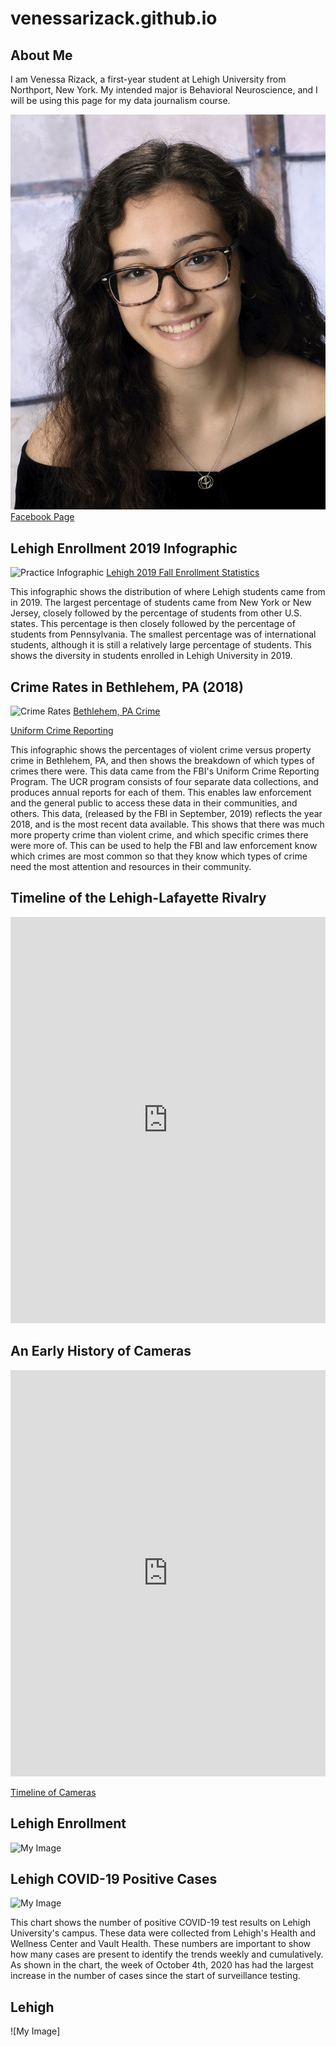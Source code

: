 # venessarizack.github.io
## About Me
I am Venessa Rizack, a first-year student at Lehigh University from Northport, New York. 
My intended major is Behavioral Neuroscience, and I will be using this page for my data journalism course.

![Venessa Rizack](profile.jpeg)
[Facebook Page](https://www.facebook.com/venessa.rizack)

## Lehigh Enrollment 2019 Infographic
![Practice Infographic](https://github.com/venessarizack/venessarizack.github.io/blob/master/Add%20a%20subheading%20(1).png?raw=true)
[Lehigh 2019 Fall Enrollment Statistics](https://oirsa.lehigh.edu/sites/oirsa.lehigh.edu/files/LUprofile_2019.pdf)

This infographic shows the distribution of where Lehigh students came from in 2019. The largest percentage of students came from New York or New Jersey, closely followed by the percentage of students from other U.S. states. This percentage is then closely followed by the percentage of students from Pennsylvania. The smallest percentage was of international students, although it is still a relatively large percentage of students. This shows the diversity in students enrolled in Lehigh University in 2019.

## Crime Rates in Bethlehem, PA (2018)
![Crime Rates](https://github.com/venessarizack/venessarizack.github.io/blob/master/Crime%20Rates%20in%20Bethlehem-5.png?raw=true)
[Bethlehem, PA Crime](https://www.areavibes.com/bethlehem-pa/crime/)

[Uniform Crime Reporting](https://www.fbi.gov/services/cjis/ucr)

This infographic shows the percentages of violent crime versus property crime in Bethlehem, PA, and then shows the breakdown of which types of crimes there were. This data came from the FBI's Uniform Crime Reporting Program. The UCR program consists of four separate data collections, and produces annual reports for each of them. This enables law enforcement and the general public to access these data in their communities, and others. This data, (released by the FBI in September, 2019) reflects the year 2018, and is the most recent data available. This shows that there was much more property crime than violent crime, and which specific crimes there were more of. This can be used to help the FBI and law enforcement know which crimes are most common so that they know which types of crime need the most attention and resources in their community.

## Timeline of the Lehigh-Lafayette Rivalry

<iframe src='https://cdn.knightlab.com/libs/timeline3/latest/embed/index.html?source=1Eda1hl-wMHYe8Ye35qdGe-xUxFLbUSKM_HPmPMcEnjQ&font=Default&lang=en&initial_zoom=2&height=650' width='100%' height='650' webkitallowfullscreen mozallowfullscreen allowfullscreen frameborder='0'></iframe>

## An Early History of Cameras

<iframe src='https://cdn.knightlab.com/libs/timeline3/latest/embed/index.html?source=11-bNXNO3Afo_pQ1_vkw7xJPtKsUb_gm6M-NsHjURHnI&font=Default&lang=en&initial_zoom=2&height=650' width='100%' height='650' webkitallowfullscreen mozallowfullscreen allowfullscreen frameborder='0'></iframe>

[Timeline of Cameras](https://cdn.knightlab.com/libs/timeline3/latest/embed/index.html?source=11-bNXNO3Afo_pQ1_vkw7xJPtKsUb_gm6M-NsHjURHnI&font=Default&lang=en&initial_zoom=2&height=650)

## Lehigh Enrollment

![My Image](https://github.com/venessarizack/venessarizack.github.io/blob/master/Lehigh_University_2019_Percent_College_Enrollment_%25_Enrollment_chartbuilder.png?raw=true)

## Lehigh COVID-19 Positive Cases

![My Image](https://github.com/venessarizack/venessarizack.github.io/blob/master/Lehigh_University_COVID-19_Testing_by_Week_Positive_Results_Cumulative_Positive_Results_chartbuilder.png?raw=true)

This chart shows the number of positive COVID-19 test results on Lehigh University's campus. These data were collected from Lehigh's Health and Wellness Center and Vault Health. These numbers are important to show how many cases are present to identify the trends weekly and cumulatively. As shown in the chart, the week of October 4th, 2020 has had the largest increase in the number of cases since the start of surveillance testing.

## Lehigh

![My Image]
